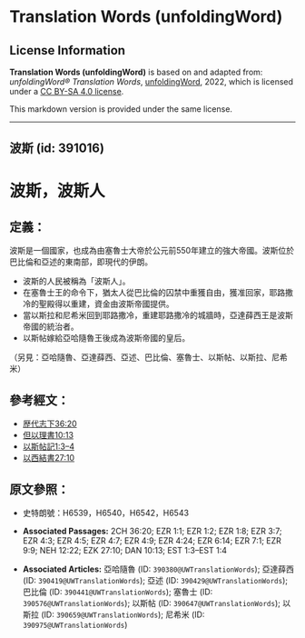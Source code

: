# Translation Words (unfoldingWord)

## License Information

**Translation Words (unfoldingWord)** is based on and adapted from: _unfoldingWord® Translation Words_, [unfoldingWord](https://unfoldingword.org/utw), 2022, which is licensed under a [CC BY-SA 4.0 license](https://creativecommons.org/licenses/by-sa/4.0/legalcode.en).

This markdown version is provided under the same license.



--------------------------------

## 波斯 (id: 391016)

波斯，波斯人
======

定義：
---

波斯是一個國家，也成為由塞魯士大帝於公元前550年建立的強大帝國。波斯位於巴比倫和亞述的東南部，即現代的伊朗。

* 波斯的人民被稱為「波斯人」。
* 在塞魯士王的命令下，猶太人從巴比倫的囚禁中重獲自由，獲准回家，耶路撒冷的聖殿得以重建，資金由波斯帝國提供。
* 當以斯拉和尼希米回到耶路撒冷，重建耶路撒冷的城牆時，亞達薛西王是波斯帝國的統治者。
* 以斯帖嫁給亞哈隨魯王後成為波斯帝國的皇后。

（另見：亞哈隨魯、亞達薛西、亞述、巴比倫、塞魯士、以斯帖、以斯拉、尼希米）

參考經文：
-----

* [歴代志下36:20](https://ref.ly/2Chr36:20)
* [但以理書10:13](https://ref.ly/Dan10:13)
* [以斯帖記1:3–4](https://ref.ly/Esth1:3-Esth1:4)
* [以西結書27:10](https://ref.ly/Ezek27:10)

原文參照：
-----

* 史特朗號：H6539，H6540，H6542，H6543

* **Associated Passages:** 2CH 36:20; EZR 1:1; EZR 1:2; EZR 1:8; EZR 3:7; EZR 4:3; EZR 4:5; EZR 4:7; EZR 4:9; EZR 4:24; EZR 6:14; EZR 7:1; EZR 9:9; NEH 12:22; EZK 27:10; DAN 10:13; EST 1:3–EST 1:4
* **Associated Articles:** 亞哈隨魯 (ID: `390380@UWTranslationWords`); 亞達薛西 (ID: `390419@UWTranslationWords`); 亞述 (ID: `390429@UWTranslationWords`); 巴比倫 (ID: `390441@UWTranslationWords`); 塞魯士 (ID: `390576@UWTranslationWords`); 以斯帖 (ID: `390647@UWTranslationWords`); 以斯拉 (ID: `390659@UWTranslationWords`); 尼希米 (ID: `390975@UWTranslationWords`)

